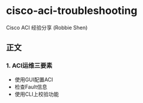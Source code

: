 # cisco-aci-troubleshooting
Cisco ACI 经验分享 (Robbie Shen)

## 正文
### 1. ACI运维三要素
+ 使用GUI配置ACI   
+ 检查Fault信息
+ 使用CLI上校验功能

